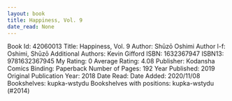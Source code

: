 ```yaml
---
layout: book
title: Happiness, Vol. 9
date_read: None
---
```


Book Id: 42060013
Title: Happiness, Vol. 9
Author: Shūzō Oshimi
Author l-f: Oshimi, Shūzō
Additional Authors: Kevin Gifford
ISBN: 1632367947
ISBN13: 9781632367945
My Rating: 0
Average Rating: 4.08
Publisher: Kodansha Comics
Binding: Paperback
Number of Pages: 192
Year Published: 2019
Original Publication Year: 2018
Date Read: 
Date Added: 2020/11/08
Bookshelves: kupka-wstydu
Bookshelves with positions: kupka-wstydu (#2014)

